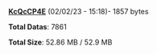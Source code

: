 [**KcQcCP4E**](/data/KcQcCP4E.txt) (02/02/23 - 15:18)- 1857 bytes

**Total Datas**: 7861

**Total Size**: 52.86 MB / 52.9 MB